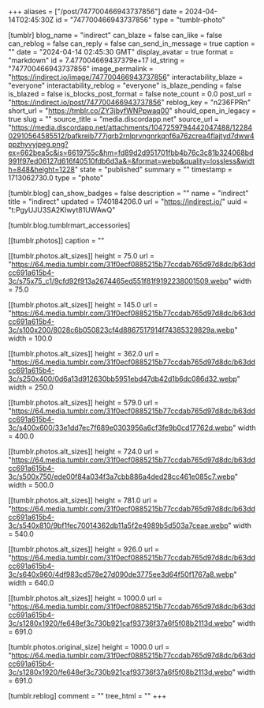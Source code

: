 +++
aliases = ["/post/747700466943737856"]
date = 2024-04-14T02:45:30Z
id = "747700466943737856"
type = "tumblr-photo"

[tumblr]
blog_name = "indirect"
can_blaze = false
can_like = false
can_reblog = false
can_reply = false
can_send_in_message = true
caption = ""
date = "2024-04-14 02:45:30 GMT"
display_avatar = true
format = "markdown"
id = 7.477004669437379e+17
id_string = "747700466943737856"
image_permalink = "https://indirect.io/image/747700466943737856"
interactability_blaze = "everyone"
interactability_reblog = "everyone"
is_blaze_pending = false
is_blazed = false
is_blocks_post_format = false
note_count = 0.0
post_url = "https://indirect.io/post/747700466943737856"
reblog_key = "n236FPRn"
short_url = "https://tmblr.co/ZY3jbyfWNPpwaq00"
should_open_in_legacy = true
slug = ""
source_title = "media.discordapp.net"
source_url = "https://media.discordapp.net/attachments/1047259794442047488/1228402910564585512/bafkreib777jqrb2rnlprvngnrkqnf6a76zcrea4flajtyd7dww4ppzhyvyjpeg.png?ex=662bea5c&is=6619755c&hm=fd89d2d951701fbb4b76c3c81b324068bd991f97ed06127d616f40510fdb6d3a&=&format=webp&quality=lossless&width=848&height=1228"
state = "published"
summary = ""
timestamp = 1713062730.0
type = "photo"

[tumblr.blog]
can_show_badges = false
description = ""
name = "indirect"
title = "indirect"
updated = 1740184206.0
url = "https://indirect.io/"
uuid = "t:PgyUJU3SA2Klwyt81UWAwQ"

[tumblr.blog.tumblrmart_accessories]

[[tumblr.photos]]
caption = ""

[[tumblr.photos.alt_sizes]]
height = 75.0
url = "https://64.media.tumblr.com/31f0ecf0885215b77ccdab765d97d8dc/b63ddcc691a615b4-3c/s75x75_c1/9cfd92f913a2674465ed551f81f9192238001509.webp"
width = 75.0

[[tumblr.photos.alt_sizes]]
height = 145.0
url = "https://64.media.tumblr.com/31f0ecf0885215b77ccdab765d97d8dc/b63ddcc691a615b4-3c/s100x200/8028c6b050823cf4d8867517914f74385329829a.webp"
width = 100.0

[[tumblr.photos.alt_sizes]]
height = 362.0
url = "https://64.media.tumblr.com/31f0ecf0885215b77ccdab765d97d8dc/b63ddcc691a615b4-3c/s250x400/0d6a13d912630bb5951ebd47db42d1b6dc086d32.webp"
width = 250.0

[[tumblr.photos.alt_sizes]]
height = 579.0
url = "https://64.media.tumblr.com/31f0ecf0885215b77ccdab765d97d8dc/b63ddcc691a615b4-3c/s400x600/33e1dd7ec7f689e0303956a6cf3fe9b0cd17762d.webp"
width = 400.0

[[tumblr.photos.alt_sizes]]
height = 724.0
url = "https://64.media.tumblr.com/31f0ecf0885215b77ccdab765d97d8dc/b63ddcc691a615b4-3c/s500x750/ede00f84a034f3a7cbb886a4ded28cc461e085c7.webp"
width = 500.0

[[tumblr.photos.alt_sizes]]
height = 781.0
url = "https://64.media.tumblr.com/31f0ecf0885215b77ccdab765d97d8dc/b63ddcc691a615b4-3c/s540x810/9bf1fec70014362db11a5f2e4989b5d503a7ceae.webp"
width = 540.0

[[tumblr.photos.alt_sizes]]
height = 926.0
url = "https://64.media.tumblr.com/31f0ecf0885215b77ccdab765d97d8dc/b63ddcc691a615b4-3c/s640x960/4df983cd578e27d090de3775ee3d64f50f1767a8.webp"
width = 640.0

[[tumblr.photos.alt_sizes]]
height = 1000.0
url = "https://64.media.tumblr.com/31f0ecf0885215b77ccdab765d97d8dc/b63ddcc691a615b4-3c/s1280x1920/fe648ef3c730b921caf93736f37a6f5f08b2113d.webp"
width = 691.0

[tumblr.photos.original_size]
height = 1000.0
url = "https://64.media.tumblr.com/31f0ecf0885215b77ccdab765d97d8dc/b63ddcc691a615b4-3c/s1280x1920/fe648ef3c730b921caf93736f37a6f5f08b2113d.webp"
width = 691.0

[tumblr.reblog]
comment = ""
tree_html = ""
+++
